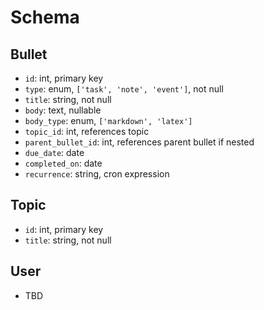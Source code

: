 # Schema

## Bullet
- `id`: int, primary key
- `type`: enum, `['task', 'note', 'event']`, not null
- `title`: string, not null
- `body`: text, nullable
- `body_type`: enum, `['markdown', 'latex']`
- `topic_id`: int, references topic
- `parent_bullet_id`: int, references parent bullet if nested
- `due_date`: date
- `completed_on`: date
- `recurrence`: string, cron expression

## Topic
- `id`: int, primary key
- `title`: string, not null

## User
- TBD
